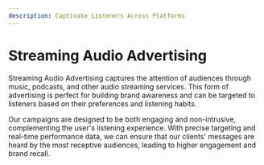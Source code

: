 ```yaml
---
description: Captivate Listeners Across Platforms
---
```


# Streaming Audio Advertising

Streaming Audio Advertising captures the attention of audiences through music, podcasts, and other audio streaming services. This form of advertising is perfect for building brand awareness and can be targeted to listeners based on their preferences and listening habits.

Our campaigns are designed to be both engaging and non-intrusive, complementing the user's listening experience. With precise targeting and real-time performance data, we can ensure that our clients' messages are heard by the most receptive audiences, leading to higher engagement and brand recall.
